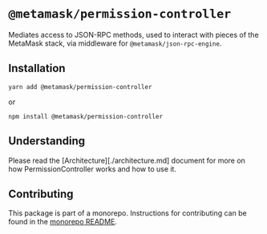 # `@metamask/permission-controller`

Mediates access to JSON-RPC methods, used to interact with pieces of the MetaMask stack, via middleware for `@metamask/json-rpc-engine`.

## Installation


`yarn add @metamask/permission-controller`

or

`npm install @metamask/permission-controller`

## Understanding

Please read the [Architecture][./architecture.md] document for more on how PermissionController works and how to use it.

## Contributing

This package is part of a monorepo. Instructions for contributing can be found in the [monorepo README](https://github.com/MetaMask/core#readme).
